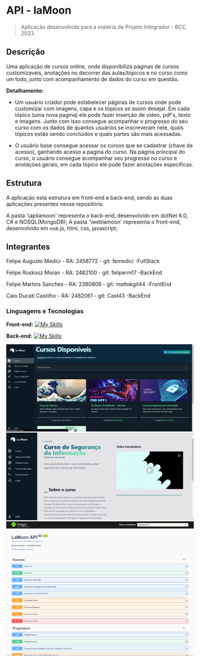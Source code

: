 # API - laMoon
> Aplicação desenvolvida para a matéria de Projeto Integrador - BCC 2023

## Descrição
Uma aplicação de cursos online, onde disponibiliza páginas de cursos customizaveis, anotações no decorrer das aulas/tópicos e no curso como um todo, junto com acompanhamento de dados do curso em questão. 


**Detalhamento:**

- Um usuário criador pode estabelecer páginas de cursos onde pode customizar com imagens, capa e os tópicos se assim desejar. Em cada tópico (uma nova pagina) ele pode fazer inserção de video, pdf's, texto e imagens. Junto com isso consegue acompanhar o progresso do seu curso com os dados de quantos usuários se inscreveram nele, quais tópicos estão sendo concluidos e quais partes são mais acessadas.

- O usuário base consegue acessar os cursos que se cadastrar (chave de acesso), ganhando acesso a pagina do curso. Na página principal do curso, o usuário consegue acompanhar seu progresso no curso e anotações gerais, em cada tópico ele pode fazer anotações especificas. 

## Estrutura
A aplicação está estrutura em front-end e back-end, sendo as duas aplicações presentes nesse repositório.

A pasta '\apilamoon' representa o back-end, desenvolvido em dotNet 6.0, C# e NOSQL(MongoDB);
A pasta '\weblamoon' representa o front-end, desenvolvido em vue.js, html, css, javascript;

## Integrantes

<p>Felipe Augusto Medici   - RA: 2458772           - git: femedici -FullStack</p>
<p>Felipe Roskosz Moran    - RA: 2482100           - git: feliperm17 -BackEnd</p>
<p>Felipe Martins Sanches  - RA: 2390809           - git: mattokgit44 -FrontEnd</p>
<p>Caio Ducati Castilho    - RA: 2482061           - git: Cast43 -BackEnd</p> 


### Linguagens e Tecnologias
**Front-end:** 
[![My Skills](https://skillicons.dev/icons?i=vue,tailwind,js)](https://skillicons.dev)

**Back-end:** 
[![My Skills](https://skillicons.dev/icons?i=cs,dotnet,mongodb)](https://skillicons.dev)

![Databrick projecct with Snowflake](imgs/courses.png)
![Databrick projecct with Snowflake](imgs/first-page.png)
![Databrick projecct with Snowflake](imgs/swagger.png)
